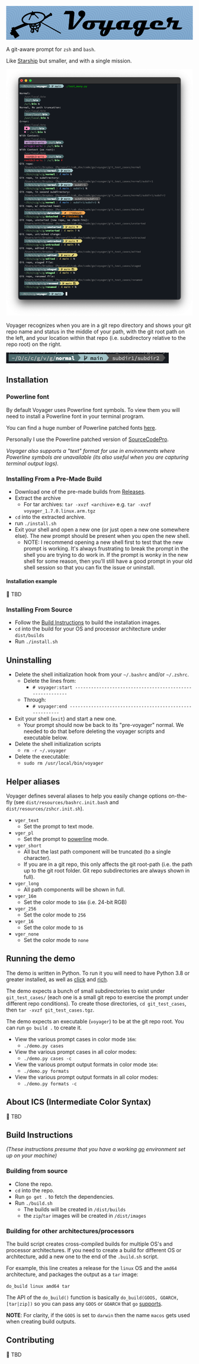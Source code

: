 ![](docs/img/voyager_banner.png)

A git-aware prompt for `zsh` and `bash`.

Like [Starship](https://starship.rs) but smaller, and with a single mission.

![](docs/img/voyager_test_many.png)

Voyager recognizes when you are in a git repo directory and shows your git repo name and status in the middle of your path, with the git root path on the left, and your location within that repo (i.e. subdirectory relative to the repo root) on the right. 

![](docs/img/voyager_prompt_example.png)

## Installation

### Powerline font
By default Voyager uses Powerline font symbols.  To view them you will need to install a Powerline font in your terminal program.

You can find a huge number of Powerline patched fonts [here](https://github.com/powerline/fonts).

Personally I use the Powerline patched version of [SourceCodePro](https://github.com/powerline/fonts/tree/master/SourceCodePro).

_Voyager also supports a "text" format for use in environments where Powerline symbols are unavailable (its also useful when you are capturing terminal output logs)._

### Installing From a Pre-Made Build
- Download one of the pre-made builds from [Releases](https://github.com/epmoyer/voyager/releases).
- Extract the archive
    - For tar archives: `tar -xvzf <archive>` e.g. `tar -xvzf voyager_1.7.0.linux.arm.tgz`
- `cd` into the extracted archive.
- run `./install.sh`
- Exit your shell and open a new one (or just open a new one somewhere else).  The new prompt should be present when you open the new shell.
    - NOTE: I recommend opening a new shell first to test that the new prompt is working.  It's always frustrating to break the prompt in the shell you are trying to do work in.  If the prompt is wonky in the new shell for some reason, then you'll still have a good prompt in your old shell session so that you can fix the issue or uninstall.

#### Installation example
🔴 TBD

### Installing From Source
- Follow the [Build Instructions](#build-instructions) to build the installation images.
- `cd` into the build for your OS and processor architecture under `dist/builds`
- Run `./install.sh`

## Uninstalling
- Delete the shell initialization hook from your `~/.bashrc` and/or `~/.zshrc`.
    - Delete the lines from:
        - `# voyager:start ---------------------------------------------------------`
    - Through:
        - `# voyager:end --------------------------------------------------------`
- Exit your shell (`exit`) and start a new one.
    - Your prompt should now be back to its "pre-voyager" normal.  We needed to do that before deleting the voyager scripts and executable below.
- Delete the shell initialization scripts
    - `rm -r ~/.voyager`
- Delete the executable:
    - `sudo rm /usr/local/bin/voyager`

## Helper aliases
Voyager defines several aliases to help you easily change options on-the-fly (see `dist/resources/bashrc.init.bash` and `dist/resources/zshcr.init.sh`).

- `vger_text`
    - Set the prompt to text mode.
- `vger_pl`
    - Set the prompt to [powerline](#powerline-font) mode.
- `vger_short`
    - All but the last path component will be truncated (to a single character).
    - If you are in a git repo, this only affects the git root-path (i.e. the path up to the git root folder.  Git repo subdirectories are always shown in full).
- `vger_long`
    - All path components will be shown in full.
- `vger_16m`
    - Set the color mode to `16m` (i.e. 24-bit RGB)
- `vger_256`
    - Set the color mode to `256`
- `vger_16`
    - Set the color mode to `16`
- `vger_none`
    - Set the color mode to `none`

## Running the demo
The demo is written in Python. To run it you will need to have Python 3.8 or greater installed, as well as [click](https://click.palletsprojects.com/en/8.1.x/) and [rich](https://rich.readthedocs.io/en/stable/introduction.html).

The demo expects a bunch of small subdirectories to exist under `git_test_cases/` (each one is a small git repo to exercise the prompt under different repo conditions). To create those directories, `cd git_test_cases`, then `tar -xvzf git_test_cases.tgz`.

The demo expects an executable (`voyager`) to be at the git repo root.  You can run `go build .` to create it.

- View the various prompt cases in color mode `16m`:
    - `./demo.py cases`
- View the various prompt cases in all color modes:
    - `./demo.py cases -c`
- View the various prompt output formats in color mode `16m`:
    - `./demo.py formats`
- View the various prompt output formats in all color modes:
    - `./demo.py formats -c`

## About ICS (Intermediate Color Syntax)
🔴 TBD

## Build Instructions
_(These instructions presume that you have a working [go](https://go.dev) environment set up on your machine)_

### Building from source
- Clone the repo.
- `cd` into the repo.
- Run `go get .` to fetch the dependencies.
- Run `./build.sh`
    - The builds will be created in `/dist/builds`
    - the `zip`/`tar` images will be created in `/dist/images`

### Building for other architectures/processors
The build script creates cross-compiled builds for multiple OS's and processor architectures.  If you need to create a build for different OS or architecture, add a new one to the end of the `.build.sh` script.

For example, this line creates a release for the `linux` OS and the `amd64` architecture, and packages the output as a `tar` image:

`do_build linux amd64 tar`

The API of the `do_build()` function is basically `do_build(GOOS, GOARCH, [tar|zip])` so you can pass any `GOOS` or `GOARCH` that `go` [supports](https://go.dev/doc/install/source#environment).

**NOTE**: For clarity, if the `GOOS` is set to `darwin` then the name `macos` gets used when creating build outputs.

## Contributing
🔴 TBD
